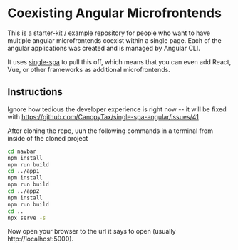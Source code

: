 # Coexisting Angular Microfrontends
This is a starter-kit / example repository for people who want to have multiple angular microfrontends coexist within a single page. Each
of the angular applications was created and is managed by Angular CLI.

It uses [single-spa](https://single-spa.js.org) to pull this off, which means that you can even add React, Vue, or other frameworks as
additional microfrontends.

## Instructions
Ignore how tedious the developer experience is right now -- it will be fixed with https://github.com/CanopyTax/single-spa-angular/issues/41

After cloning the repo, uun the following commands in a terminal from inside of the cloned project
```sh
cd navbar
npm install
npm run build
cd ../app1
npm install
npm run build
cd ../app2
npm install
npm run build
cd ..
npx serve -s 
```

Now open your browser to the url it says to open (usually http://localhost:5000).